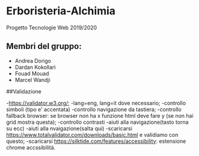 # Erboristeria-Alchimia
Progetto Tecnologie Web 2019/2020

## Membri del gruppo:

* Andrea Dorigo
* Dardan Kokollari
* Fouad Mouad
* Marcel Wandji

##Validazione

 -https://validator.w3.org/;
 -lang=eng, lang=it dove necessario;
 -controllo simboli (tipo e' accentata)
 -controllo navigazione da tastiera;
 -controllo fallback browser: se browser non ha x funzione html deve fare y (se non hai grid mostra questa);
 -controllo contrasti
 -aiuti alla navigazione(tasto torna su ecc)
 -aiuti alla nvaigazione(salta qui)
 -scaricarsi https://www.totalvalidator.com/downloads/basic.html e validiamo con questo;
 -scaricarsi https://silktide.com/features/accessibility: estensione chrome accssibilità.
